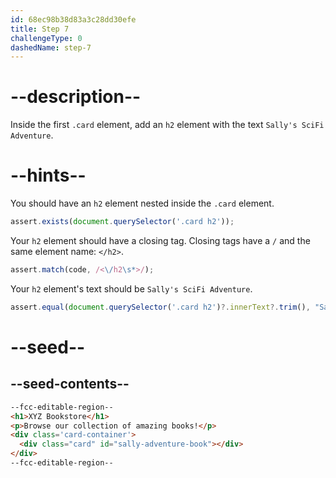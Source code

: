 ```yaml
---
id: 68ec98b38d83a3c28dd30efe
title: Step 7
challengeType: 0
dashedName: step-7
---
```


# --description--

Inside the first `.card` element, add an `h2` element with the text `Sally's SciFi Adventure`.

# --hints--

You should have an `h2` element nested inside the `.card` element.

```js
assert.exists(document.querySelector('.card h2'));
```

Your `h2` element should have a closing tag. Closing tags have a `/` and the same element name: `</h2>`.

```js
assert.match(code, /<\/h2\s*>/);
```

Your `h2` element's text should be `Sally's SciFi Adventure`. 

```js
assert.equal(document.querySelector('.card h2')?.innerText?.trim(), "Sally's SciFi Adventure");
```

# --seed--

## --seed-contents--

```html
--fcc-editable-region--
<h1>XYZ Bookstore</h1>
<p>Browse our collection of amazing books!</p>
<div class='card-container'>
  <div class="card" id="sally-adventure-book"></div>
</div>
--fcc-editable-region--
```
